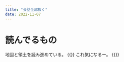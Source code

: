 ```yaml
---
title: "会話全部抜く"
date: 2022-11-07
---
```



# 読んでるもの
地図と領土を読み進めている。
{{<tweet user="dango_bot" id="1589621284811309056">}}
これ気になるー。
{{<tweet user="dango_bot" id="1589628702190895105">}}